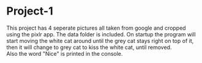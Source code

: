 # Project-1
This project has 4 seperate pictures all taken from google and cropped using the pixlr app.
The data folder is included.
On startup the program will start moving the white cat around until the grey cat stays right on top of it, then it will change to grey cat to kiss the white cat, until removed.\
Also the word "Nice" is printed in the console.
